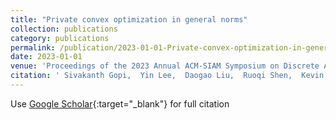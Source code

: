 ```yaml
---
title: "Private convex optimization in general norms"
collection: publications
category: publications
permalink: /publication/2023-01-01-Private-convex-optimization-in-general-norms
date: 2023-01-01
venue: 'Proceedings of the 2023 Annual ACM-SIAM Symposium on Discrete Algorithms (SODA)'
citation: ' Sivakanth Gopi,  Yin Lee,  Daogao Liu,  Ruoqi Shen,  Kevin Tian, &quot;Private convex optimization in general norms.&quot; Proceedings of the 2023 Annual ACM-SIAM Symposium on Discrete Algorithms (SODA), 2023.'
---
```

Use [Google Scholar](https://scholar.google.com/scholar?q=Private+convex+optimization+in+general+norms){:target="_blank"} for full citation